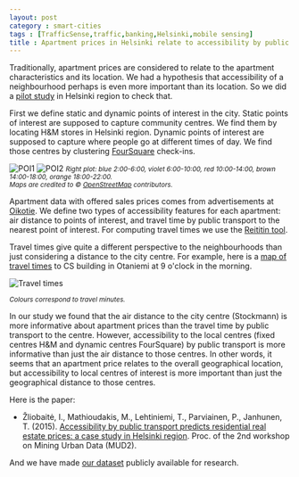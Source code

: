 ```yaml
---
layout: post
category : smart-cities
tags : [TrafficSense,traffic,banking,Helsinki,mobile sensing]
title : Apartment prices in Helsinki relate to accessibility by public transport
---
```


Traditionally, apartment prices are considered to relate to the apartment characteristics and its location. We had a hypothesis that accessibility of a neighbourhood perhaps is even more important than its location. So we did a [pilot study](http://www.zliobaite.com/paper_realestate.pdf) in Helsinki region to check that. 

First we define static and dynamic points of interest in the city. Static points of interest are supposed to capture community centres. We find them by locating H&M stores in Helsinki region. Dynamic points of interest are supposed to capture where people go at different times of day. We find those centres by clustering [FourSquare](https://foursquare.com/) check-ins. 

![POI1](http://zliobaite.github.io/assets/points_of_interest1.png) 
![POI2](http://zliobaite.github.io/assets/points_of_interest2.png)
*<small> Right plot: blue 2:00-6:00, violet 6:00-10:00, red 10:00-14:00, brown 14:00-18:00, orange 18:00-22:00.</small>* <br>
*<small>Maps are credited to © [OpenStreetMap](http://www.openstreetmap.org/copyright) contributors.</small>*

Apartment data with offered sales prices comes from advertisements at [Oikotie](http://asunnot.oikotie.fi/). 
We define two types of accessibility features for each apartment: air distance to points of interest, and travel time by public transport to the nearest point of interest. For computing travel times we use the [Reititin tool](http://blogs.helsinki.fi/saavutettavuus/tyokaluja/metropaccess-reititin/). 

Travel times give quite a different perspective to the neighbourhoods than just considering a distance to the city centre. For example, here is a [map of travel times](http://mak.hsl.fi/) to CS building in Otaniemi at 9 o'clock in the morning. 
 
![Travel times](http://zliobaite.github.io/assets/travel_times.png) 

*<small> Colours correspond to travel minutes. </small>*

In our study we found that the air distance to the city centre (Stockmann) is more informative about apartment prices than the travel time by public transport to the centre. However, accessibility to the local centres (fixed centres H&M and dynamic centres FourSquare) by public transport is more informative than just the air distance to those centres. In other words, it seems that an apartment
price relates to the overall geographical location, but accessibility
to local centres of interest is more important than just the geographical distance to those centres.

Here is the paper:

* Žliobaitė, I., Mathioudakis, M., Lehtiniemi, T., Parviainen, P., Janhunen, T. (2015). [Accessibility by public transport predicts residential real estate prices: a case study in Helsinki region](http://www.zliobaite.com/paper_realestate.pdf). Proc. of the 2nd workshop on Mining Urban Data (MUD2).

And we have made [our dataset](http://www.zliobaite.com/datahel.zip) publicly available for research.

